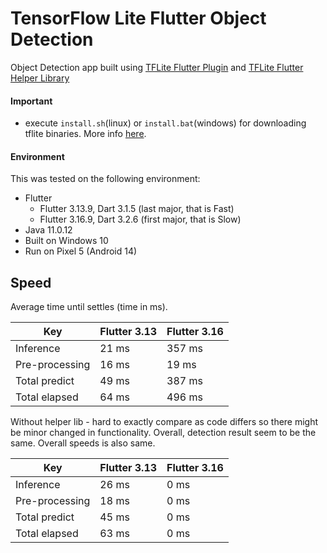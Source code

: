 # TensorFlow Lite Flutter Object Detection

Object Detection app built using [TFLite Flutter Plugin](https://github.com/am15h/tflite_flutter_plugin)
and [TFLite Flutter Helper Library](https://github.com/am15h/tflite_flutter_helper)

#### **Important**

* execute `install.sh`(linux) or `install.bat`(windows) for downloading tflite binaries.
More info [here](https://github.com/am15h/tflite_flutter_plugin#important-initial-setup).

#### Environment

This was tested on the following environment:

* Flutter
  * Flutter 3.13.9, Dart 3.1.5 (last major, that is Fast)
  * Flutter 3.16.9, Dart 3.2.6 (first major, that is Slow)
* Java 11.0.12
* Built on Windows 10
* Run  on Pixel 5 (Android 14)

## Speed

Average time until settles (time in ms).

| Key             | Flutter 3.13 | Flutter 3.16 |
|-----------------|--------------|--------------|
| Inference       | 21 ms        | 357 ms       |
| Pre-processing  | 16 ms        | 19  ms       |
| Total predict   | 49 ms        | 387 ms       |
| Total elapsed   | 64 ms        | 496 ms       |

Without helper lib - hard to exactly compare as code differs so there might be minor changed in functionality.
Overall, detection result seem to be the same. Overall speeds is also same. 


| Key             | Flutter 3.13 | Flutter 3.16 |
|-----------------|--------------|--------------|
| Inference       | 26 ms        | 0 ms         |
| Pre-processing  | 18 ms        | 0 ms         |
| Total predict   | 45 ms        | 0 ms         |
| Total elapsed   | 63 ms        | 0 ms         |
